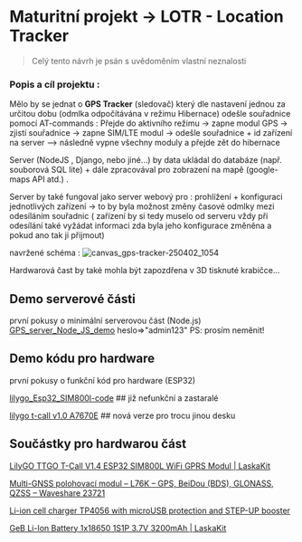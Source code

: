 # Maturitní projekt -> LOTR - Location Tracker

 > Celý tento návrh je psán s uvědoměním vlastní neznalosti
### Popis a cíl projektu : 
  Mělo by se jednat o **GPS Tracker** (sledovač) který dle nastavení jednou za určitou dobu (odmlka odpočítávána v režimu Hibernace) odešle souřadnice pomocí AT-commands
  : Přejde do aktivního režimu -> zapne modul GPS -> zjistí souřadnice -> zapne SIM/LTE modul -> odešle souřadnice + id zařízení na server --> následně vypne všechny moduly a přejde zět do hibernace

  Server (NodeJS , Django, nebo jiné...) by data ukládal do databáze (např. souborová SQL lite) + dále zpracovával pro zobrazení na mapě (google-maps API atd.) .

  Server by také fungoval jako server webový pro : prohlížení + konfiguraci jednotlivých zařízení -> to by byla možnost změny časové odmlky mezi odesíláním souřadnic ( zařízení by si tedy muselo od serveru vždy při odesílání také vyžádat informaci zda byla jeho konfigurace změněna a pokud ano tak ji přijmout)

navržené schéma : 
![canvas_gps-tracker-250402_1054](https://github.com/user-attachments/assets/b7b05b27-2b20-41fa-aff2-bb8e206cb694)

Hardwarová čast by také mohla být zapozdřena v 3D tisknuté krabičce...

## Demo serverové části
první pokusy o minimální serverovou část (Node.js)
[GPS_server_Node_JS_demo](http://79.72.18.205:5000)
heslo=>"admin123" PS: prosím neměnit!
## Demo kódu pro hardware 
první pokusy o funkční kód pro hardware (ESP32)

[lilygo_Esp32_SIM800l-code](https://github.com/Balner123/GPS_server_NodeJS/blob/main/gps.ino) ## již nefunkční  a zastaralé 

[lilygo t-call v1.0 A7670E](https://github.com/Balner123/GPS_server_NodeJS/blob/LilyGO-T-A76XX-main/MAIN/gps_tracker.ino) ## nová verze pro trocu jinou desku

## Součástky pro hardwarou část

[LilyGO TTGO T-Call V1.4 ESP32 SIM800L WiFi GPRS Modul | LaskaKit](https://www.laskakit.cz/lilygo-ttgo-t-call-v1-3-esp32-sim800l-wifi-gprs-modul/)

[Multi-GNSS polohovací modul – L76K – GPS, BeiDou (BDS), GLONASS, QZSS – Waveshare 23721](https://botland.cz/gps-moduly/22732-multi-gnss-polohovaci-modul-l76k-gps-beidou-bds-glonass-qzss-waveshare-23721.html)

[Li-ion cell charger TP4056 with microUSB protection and STEP-UP booster ](https://www.laskakit.cz/nabijecka-li-ion-clanku-tp4056-boost-mt3608/)

[GeB Li-Ion Battery 1x18650 1S1P 3.7V 3200mAh  | LaskaKit](https://www.laskakit.cz/en/geb-li-ion-baterie-1x18650-1s1p-3-7v-3200mah/)


